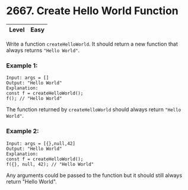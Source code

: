 # 2667. Create Hello World Function

| Level | Easy |
| ----- | ---- |

Write a function `createHelloWorld`. It should return a new function that always returns `"Hello World"`.

###  Example 1:

```
Input: args = []
Output: "Hello World"
Explanation:
const f = createHelloWorld();
f(); // "Hello World"
```

The function returned by `createHelloWorld` should always return `"Hello World"`.

### Example 2:

```
Input: args = [{},null,42]
Output: "Hello World"
Explanation:
const f = createHelloWorld();
f({}, null, 42); // "Hello World"
```

Any arguments could be passed to the function but it should still always return "Hello World".